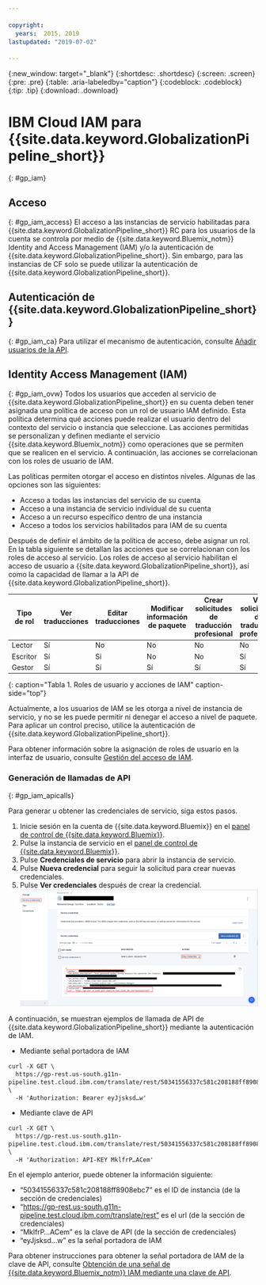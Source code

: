 ```yaml
---

copyright:
  years:  2015, 2019
lastupdated: "2019-07-02"

---
```


{:new_window: target="_blank"}
{:shortdesc: .shortdesc}
{:screen: .screen}
{:pre: .pre}
{:table: .aria-labeledby="caption"}
{:codeblock: .codeblock}
{:tip: .tip}
{:download: .download}


# IBM Cloud IAM para {{site.data.keyword.GlobalizationPipeline_short}}
{: #gp_iam}

## Acceso
{: #gp_iam_access}
El acceso a las instancias de servicio habilitadas para {{site.data.keyword.GlobalizationPipeline_short}} RC para los usuarios de la cuenta se controla por medio de {{site.data.keyword.Bluemix_notm}} Identity and Access Management (IAM) y/o la autenticación de {{site.data.keyword.GlobalizationPipeline_short}}. Sin embargo, para las instancias de CF solo se puede utilizar la autenticación de {{site.data.keyword.GlobalizationPipeline_short}}.

## Autenticación de {{site.data.keyword.GlobalizationPipeline_short}}
{: #gp_iam_ca}
Para utilizar el mecanismo de autenticación, consulte [Añadir usuarios de la API](/docs/services/GlobalizationPipeline/managetranslations.html#adduser).


## Identity Access Management (IAM)
{: #gp_iam_ovw}
Todos los usuarios que acceden al servicio de {{site.data.keyword.GlobalizationPipeline_short}} en su cuenta deben tener asignada una política de acceso con un rol de usuario IAM definido. Esta política determina qué acciones puede realizar el usuario dentro del contexto del servicio o instancia que seleccione. Las acciones permitidas se personalizan y definen mediante el servicio {{site.data.keyword.Bluemix_notm}} como operaciones que se permiten que se realicen en el servicio. A continuación, las acciones se correlacionan con los roles de usuario de IAM.

Las políticas permiten otorgar el acceso en distintos niveles. Algunas de las opciones son las siguientes:

* Acceso a todas las instancias del servicio de su cuenta
* Acceso a una instancia de servicio individual de su cuenta
* Acceso a un recurso específico dentro de una instancia
* Acceso a todos los servicios habilitados para IAM de su cuenta

Después de definir el ámbito de la política de acceso, debe asignar un rol. En la tabla siguiente se detallan las acciones que se correlacionan con los roles de acceso al servicio. Los roles de acceso al servicio habilitan el acceso de usuario a {{site.data.keyword.GlobalizationPipeline_short}}, así como la capacidad de llamar a la API de {{site.data.keyword.GlobalizationPipeline_short}}.

| **Tipo de rol** | **Ver traducciones** | **Editar traducciones** | **Modificar información de paquete** | **Crear solicitudes de traducción profesional** | **Ver solicitudes de traducción profesional** |
|---------------|-----------------------|-----------------------|-------------------------------|----------------------------------------------|--------------------------------------------|
| Lector        | Sí | No | No | No | No |
| Escritor        | Sí | Sí | No | No | Sí |
| Gestor       | Sí | Sí | Sí | Sí | Sí |
{: caption="Tabla 1. Roles de usuario y acciones de IAM" caption-side="top"}

Actualmente, a los usuarios de IAM se les otorga a nivel de instancia de servicio, y no se les puede permitir ni denegar el acceso a nivel de paquete. Para aplicar un control preciso, utilice la autenticación de {{site.data.keyword.GlobalizationPipeline_short}}.

Para obtener información sobre la asignación de roles de usuario en la interfaz de usuario, consulte [Gestión del acceso de IAM](/docs/iam?topic=iam-iammanidaccser).

### Generación de llamadas de API
{: #gp_iam_apicalls}

Para generar u obtener las credenciales de servicio, siga estos pasos.
1. Inicie sesión en la cuenta de {{site.data.keyword.Bluemix}} en el [panel de control de {{site.data.keyword.Bluemix}}](https://cloud.ibm.com/).
2. Pulse la instancia de servicio en el [panel de control de {{site.data.keyword.Bluemix}}](https://cloud.ibm.com/).
3. Pulse **Credenciales de servicio** para abrir la instancia de servicio.
4. Pulse **Nueva credencial** para seguir la solicitud para crear nuevas credenciales.
5. Pulse **Ver credenciales** después de crear la credencial.
![La captura de pantalla muestra información sobre una clave de API de ejemplo](images/gp_iam_apicalls.gif)

A continuación, se muestran ejemplos de llamada de API de {{site.data.keyword.GlobalizationPipeline_short}} mediante la autenticación de IAM.

* Mediante señal portadora de IAM
```
curl -X GET \
  https://gp-rest.us-south.g11n-pipeline.test.cloud.ibm.com/translate/rest/50341556337c581c208188ff8908ebc7/v2/bundles \
  -H 'Authorization: Bearer eyJjsksd…w'
```

* Mediante clave de API
```
curl -X GET \
  https://gp-rest.us-south.g11n-pipeline.test.cloud.ibm.com/translate/rest/50341556337c581c208188ff8908ebc7/v2/bundles \
  -H 'Authorization: API-KEY MklfrP…ACem'
```
En el ejemplo anterior, puede obtener la información siguiente:
* “50341556337c581c208188ff8908ebc7” es el ID de instancia (de la sección de credenciales)
* “https://gp-rest.us-south.g11n-pipeline.test.cloud.ibm.com/translate/rest” es el url (de la sección de credenciales)
* “MklfrP…ACem” es la clave de API (de la sección de credenciales)
* “eyJjsksd…w” es la señal portadora de IAM

Para obtener instrucciones para obtener la señal portadora de IAM de la clave de API, consulte [Obtención de una señal de {{site.data.keyword.Bluemix_notm}} IAM mediante una clave de API](/docs/iam?topic=iam-iamtoken_from_apikey#iamtoken_from_apikey).
